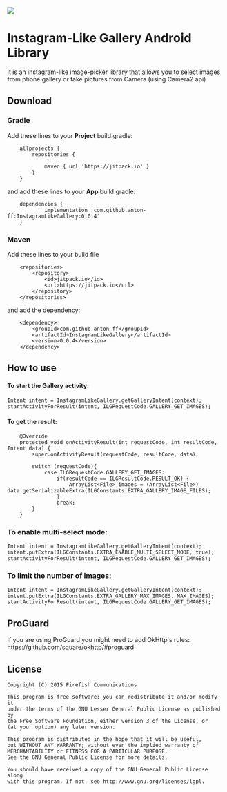 [![](https://jitpack.io/v/anton-ff/InstagramLikeGallery.svg)](https://jitpack.io/#anton-ff/InstagramLikeGallery)
# Instagram-Like Gallery Android Library
It is an instagram-like image-picker library that allows you to select images from phone gallery or take pictures from Camera (using Camera2 api)

## Download

### Gradle
Add these lines to your **Project** build.gradle:
```
	allprojects {
		repositories {
			...
			maven { url 'https://jitpack.io' }
		}
	}
```
and add these lines to your **App** build.gradle:
```
	dependencies {
	        implementation 'com.github.anton-ff:InstagramLikeGallery:0.0.4'
	}
```

### Maven
Add these lines to your build file
```
	<repositories>
		<repository>
		    <id>jitpack.io</id>
		    <url>https://jitpack.io</url>
		</repository>
	</repositories>
```
and add the dependency:
```
	<dependency>
	    <groupId>com.github.anton-ff</groupId>
	    <artifactId>InstagramLikeGallery</artifactId>
	    <version>0.0.4</version>
	</dependency>
```

## How to use
#### To start the Gallery activity:
```
Intent intent = InstagramLikeGallery.getGalleryIntent(context);
startActivityForResult(intent, ILGRequestCode.GALLERY_GET_IMAGES);
```

#### To get the result:
```
    @Override
    protected void onActivityResult(int requestCode, int resultCode, Intent data) {
        super.onActivityResult(requestCode, resultCode, data);

        switch (requestCode){
            case ILGRequestCode.GALLERY_GET_IMAGES:
                if(resultCode == ILGResultCode.RESULT_OK) {
                    ArrayList<File> images = (ArrayList<File>) data.getSerializableExtra(ILGConstants.EXTRA_GALLERY_IMAGE_FILES);
                }
                break;
        }
    }
```

### To enable multi-select mode:
```
Intent intent = InstagramLikeGallery.getGalleryIntent(context);
intent.putExtra(ILGConstants.EXTRA_ENABLE_MULTI_SELECT_MODE, true);
startActivityForResult(intent, ILGRequestCode.GALLERY_GET_IMAGES);
```

### To limit the number of images:
```
Intent intent = InstagramLikeGallery.getGalleryIntent(context);
intent.putExtra(ILGConstants.EXTRA_GALLERY_MAX_IMAGES, MAX_IMAGES);
startActivityForResult(intent, ILGRequestCode.GALLERY_GET_IMAGES);
```

## ProGuard
If you are using ProGuard you might need to add OkHttp's rules: https://github.com/square/okhttp/#proguard

## License    
	Copyright (C) 2015 Firefish Communications

	This program is free software: you can redistribute it and/or modify it 
	under the terms of the GNU Lesser General Public License as published by 
	the Free Software Foundation, either version 3 of the License, or 
	(at your option) any later version.

	This program is distributed in the hope that it will be useful, 
	but WITHOUT ANY WARRANTY; without even the implied warranty of 
	MERCHANTABILITY or FITNESS FOR A PARTICULAR PURPOSE. 
	See the GNU General Public License for more details.

	You should have received a copy of the GNU General Public License along 
	with this program. If not, see http://www.gnu.org/licenses/lgpl.

